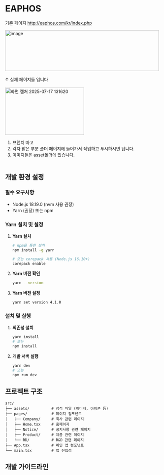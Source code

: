 # EAPHOS

기존 페이지
http://eaphos.com/kr/index.php

<img width="499" height="132" alt="image" src="https://github.com/user-attachments/assets/9bc5959a-3211-453c-8708-ac4701011a8d" />
<br/>
<br/>
↑ 실제 페이지들 입니다
<br/>
<br/>
<img width="256" height="153" alt="화면 캡처 2025-07-17 131620" src="https://github.com/user-attachments/assets/aaf21e11-92ba-4867-aea7-14ebf49dddf3" />

<br/>

1. 브랜치 따고
2. 각자 맡은 부분 폴더 페이지에 들어가서 작업하고 푸시하시면 됩니다.
3. 이미지들은 asset폴더에 있습니다.
<br/><br/>

## 개발 환경 설정

### 필수 요구사항

- Node.js 18.19.0 (nvm 사용 권장)
- Yarn (권장) 또는 npm

### Yarn 설치 및 설정

1. **Yarn 설치**

   ```bash
   # npm을 통한 설치
   npm install -g yarn

   # 또는 corepack 사용 (Node.js 16.10+)
   corepack enable
   ```

2. **Yarn 버전 확인**

   ```bash
   yarn --version
   ```

3. **Yarn 버전 설정**

   ```bash
   yarn set version 4.1.0
   ```


### 설치 및 실행

1. **의존성 설치**

   ```bash
   yarn install
   # 또는
   npm install
   ```

2. **개발 서버 실행**

   ```bash
   yarn dev
   # 또는
   npm run dev
   ```

## 프로젝트 구조

```
src/
├── assets/          # 정적 파일 (이미지, 아이콘 등)
├── pages/           # 페이지 컴포넌트
│   ├── Company/     # 회사 관련 페이지
│   ├── Home.tsx     # 홈페이지
│   ├── Notice/      # 공지사항 관련 페이지
│   ├── Product/     # 제품 관련 페이지
│   └── RD/          # R&D 관련 페이지
├── App.tsx          # 메인 앱 컴포넌트
└── main.tsx         # 앱 진입점
```

## 개발 가이드라인
